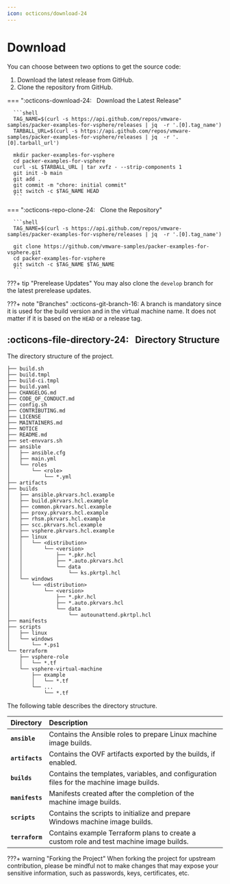 ```yaml
---
icon: octicons/download-24
---
```


# Download

You can choose between two options to get the source code:

1. Download the latest release from GitHub.
2. Clone the repository from GitHub.

=== ":octicons-download-24: &nbsp; Download the Latest Release"

      ```shell
      TAG_NAME=$(curl -s https://api.github.com/repos/vmware-samples/packer-examples-for-vsphere/releases | jq  -r '.[0].tag_name')
      TARBALL_URL=$(curl -s https://api.github.com/repos/vmware-samples/packer-examples-for-vsphere/releases | jq  -r '.[0].tarball_url')

      mkdir packer-examples-for-vsphere
      cd packer-examples-for-vsphere
      curl -sL $TARBALL_URL | tar xvfz - --strip-components 1
      git init -b main
      git add .
      git commit -m "chore: initial commit"
      git switch -c $TAG_NAME HEAD
      ```

=== ":octicons-repo-clone-24: &nbsp; Clone the Repository"

      ```shell
      TAG_NAME=$(curl -s https://api.github.com/repos/vmware-samples/packer-examples-for-vsphere/releases | jq  -r '.[0].tag_name')

      git clone https://github.com/vmware-samples/packer-examples-for-vsphere.git
      cd packer-examples-for-vsphere
      git switch -c $TAG_NAME $TAG_NAME
      ```

???+ tip "Prerelease Updates"
      You may also clone the `develop` branch for the latest prerelease updates.

???+ note "Branches"
      :octicons-git-branch-16: A branch is mandatory since it is used for the build version and in
      the virtual machine name. It does not matter if it is based on the `HEAD` or a release tag.

## :octicons-file-directory-24: &nbsp; Directory Structure

The directory structure of the project.

```shell
├── build.sh
├── build.tmpl
├── build-ci.tmpl
├── build.yaml
├── CHANGELOG.md
├── CODE_OF_CONDUCT.md
├── config.sh
├── CONTRIBUTING.md
├── LICENSE
├── MAINTAINERS.md
├── NOTICE
├── README.md
├── set-envvars.sh
├── ansible
│   ├── ansible.cfg
│   ├── main.yml
│   └── roles
│       └── <role>
│           └── *.yml
├── artifacts
├── builds
│   ├── ansible.pkrvars.hcl.example
│   ├── build.pkrvars.hcl.example
│   ├── common.pkrvars.hcl.example
│   ├── proxy.pkrvars.hcl.example
│   ├── rhsm.pkrvars.hcl.example
│   ├── scc.pkrvars.hcl.example
│   ├── vsphere.pkrvars.hcl.example
│   ├── linux
│   │   └── <distribution>
│   │       └── <version>
│   │           ├── *.pkr.hcl
│   │           ├── *.auto.pkrvars.hcl
│   │           └── data
│   │               └── ks.pkrtpl.hcl
│   └── windows
│       └── <distribution>
│           └── <version>
│               ├── *.pkr.hcl
│               ├── *.auto.pkrvars.hcl
│               └── data
│                   └── autounattend.pkrtpl.hcl
├── manifests
├── scripts
│   ├── linux
│   └── windows
│       └── *.ps1
└── terraform
    ├── vsphere-role
    │   └── *.tf
    └── vsphere-virtual-machine
        ├── example
        │   └── *.tf
        └── ...
            └── *.tf
```

The following table describes the directory structure.

| Directory       | Description                                                                              |
| :---            | :---                                                                                     |
| **`ansible`**   | Contains the Ansible roles to prepare Linux machine image builds.                        |
| **`artifacts`** | Contains the OVF artifacts exported by the builds, if enabled.                           |
| **`builds`**    | Contains the templates, variables, and configuration files for the machine image builds. |
| **`manifests`** | Manifests created after the completion of the machine image builds.                      |
| **`scripts`**   | Contains the scripts to initialize and prepare Windows machine image builds.             |
| **`terraform`** | Contains example Terraform plans to create a custom role and test machine image builds.  |

???+ warning "Forking the Project"
      When forking the project for upstream contribution, please be mindful not to make changes that
      may expose your sensitive information, such as passwords, keys, certificates, etc.
